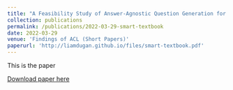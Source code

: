 ```yaml
---
title: "A Feasibility Study of Answer-Agnostic Question Generation for Education"
collection: publications
permalink: /publications/2022-03-29-smart-textbook
date: 2022-03-29
venue: 'Findings of ACL (Short Papers)'
paperurl: 'http://liamdugan.github.io/files/smart-textbook.pdf'
---
```

This is the paper

[Download paper here](http://liamdugan.github.io/files/smart-textbook.pdf)